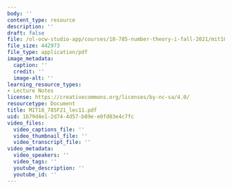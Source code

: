 ```yaml
---
body: ''
content_type: resource
description: ''
draft: false
file: /ol-ocw-studio-app/courses/18-785-number-theory-i-fall-2021/mit18_785f21_lec11.pdf
file_size: 442973
file_type: application/pdf
image_metadata:
  caption: ''
  credit: ''
  image-alt: ''
learning_resource_types:
- Lecture Notes
license: https://creativecommons.org/licenses/by-nc-sa/4.0/
resourcetype: Document
title: MIT18_785F21_lec11.pdf
uid: 1b79d4e1-2d74-4d57-b89e-e0fd03e4c7fc
video_files:
  video_captions_file: ''
  video_thumbnail_file: ''
  video_transcript_file: ''
video_metadata:
  video_speakers: ''
  video_tags: ''
  youtube_description: ''
  youtube_id: ''
---
```

